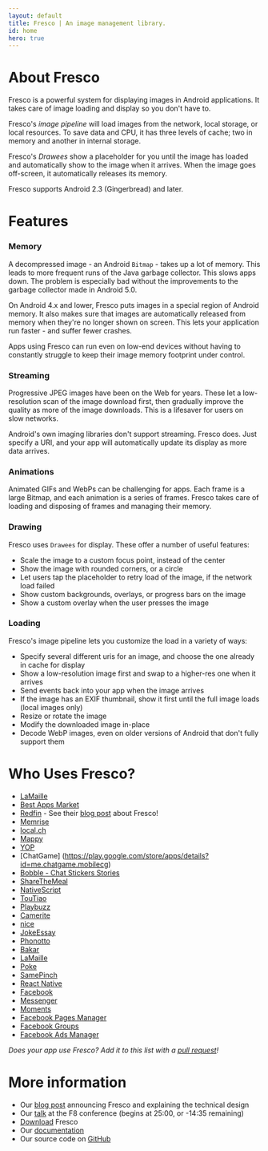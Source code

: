 ```yaml
---
layout: default
title: Fresco | An image management library.
id: home
hero: true
---
```


# About Fresco

Fresco is a powerful system for displaying images in Android applications. It takes care of image loading and display so you don't have to. 

Fresco's *image pipeline* will load images from the network, local storage, or local resources. To save data and CPU, it has three levels of cache; two in memory and another in internal storage.

Fresco's *Drawees* show a placeholder for you until the image has loaded and automatically show to the image when it arrives. When the image goes off-screen, it automatically releases its memory.

Fresco supports Android 2.3 (Gingerbread) and later.

# Features

### Memory

A decompressed image - an Android `Bitmap` - takes up a lot of memory. This leads to more frequent runs of the Java garbage collector. This slows apps down. The problem is especially bad without the improvements to the garbage collector made in Android 5.0.

On Android 4.x and lower, Fresco puts images in a special region of Android memory. It also makes sure that images are automatically released from memory when they're no longer shown on screen. This lets your application run faster - and suffer fewer crashes.

Apps using Fresco can run even on low-end devices without having to constantly struggle to keep their image memory footprint under control.

### Streaming

Progressive JPEG images have been on the Web for years. These let a low-resolution scan of the image download first, then gradually improve the quality as more of the image downloads. This is a lifesaver for users on slow networks.

Android's own imaging libraries don't support streaming. Fresco does. Just specify a URI, and your app will automatically update its display as more data arrives.

### Animations

Animated GIFs and WebPs can be challenging for apps. Each frame is a large Bitmap, and each animation is a series of frames. Fresco takes care of loading and disposing of frames and managing their memory.

### Drawing

Fresco uses `Drawees` for display. These offer a number of useful features:
    
* Scale the image to a custom focus point, instead of the center
* Show the image with rounded corners, or a circle
* Let users tap the placeholder to retry load of the image, if the network load failed
* Show custom backgrounds, overlays, or progress bars on the image
* Show a custom overlay when the user presses the image

### Loading 

Fresco's image pipeline lets you customize the load in a variety of ways:
   
* Specify several different uris for an image, and choose the one already in cache for display
* Show a low-resolution image first and swap to a higher-res one when it arrives
* Send events back into your app when the image arrives
* If the image has an EXIF thumbnail, show it first until the full image loads (local images only)
* Resize or rotate the image 
* Modify the downloaded image in-place
* Decode WebP images, even on older versions of Android that don't fully support them

# Who Uses Fresco?
* [LaMaille](http://www.opalesurfcasting.net/legislation/lamaille_-_une_application_android_pour_ne_pas_oublier_la_maille_article3004.html)
* [Best Apps Market](https://play.google.com/store/apps/details?id=com.bestappsmarket.android.bestapps)
* [Redfin](https://play.google.com/store/apps/details?id=com.redfin.android) - See their [blog post](https://www.redfin.com/devblog/2015/10/using-fresco-to-load-images-efficiently-on-android.html) about Fresco!
* [Memrise](https://play.google.com/store/apps/details?id=com.memrise.android.memrisecompanion)
* [local.ch](https://play.google.com/store/apps/details?id=ch.local.android)
* [Mappy](https://play.google.com/store/apps/details?id=com.mappy.app)
* [YOP](https://play.google.com/store/apps/details?id=com.yopapp.yop)
* [ChatGame] (https://play.google.com/store/apps/details?id=me.chatgame.mobilecg)
* [Bobble - Chat Stickers Stories](https://play.google.com/store/apps/details?id=com.touchtalent.bobbleapp)
* [ShareTheMeal](https://play.google.com/store/apps/details?id=org.sharethemeal.app)
* [NativeScript](https://www.nativescript.org/)
* [TouTiao](https://play.google.com/store/apps/details?id=com.ss.android.article.news)
* [Playbuzz](https://play.google.com/store/apps/details?id=com.playbuzz.android.app)
* [Camerite](https://play.google.com/store/apps/details?id=com.camerite)
* [nice](https://play.google.com/store/apps/details?id=com.nice.main)
* [JokeEssay](https://play.google.com/store/apps/details?id=com.ss.android.essay.joke)
* [Phonotto](https://play.google.com/store/apps/details?id=com.duckma.phonotto)
* [Bakar](https://play.google.com/store/apps/details?id=com.bakar)
* [LaMaille](https://play.google.com/store/apps/details?id=net.opalesurfcasting.lamaille)
* [Poke](https://play.google.com/store/apps/details?id=com.netpub.poke)
* [SamePinch](https://play.google.com/store/apps/details?id=co.samepinch.android.app)
* [React Native](https://facebook.github.io/react-native/)
* [Facebook](https://play.google.com/store/apps/details?id=com.facebook.katana)
* [Messenger](https://play.google.com/store/apps/details?id=com.facebook.orca)
* [Moments](https://play.google.com/store/apps/details?id=com.facebook.moments)
* [Facebook Pages Manager](https://play.google.com/store/apps/details?id=com.facebook.pages.app)
* [Facebook Groups](https://play.google.com/store/apps/details?id=com.facebook.groups)  
* [Facebook Ads Manager](https://play.google.com/store/apps/details?id=com.facebook.adsmanager)

*Does your app use Fresco? Add it to this list with a [pull request](https://github.com/facebook/fresco/edit/gh-pages/index.md)!*
        
# More information

* Our [blog post](https://code.facebook.com/posts/366199913563917) announcing Fresco and explaining the technical design
* Our [talk](https://developers.facebooklive.com/videos/542/move-fast-ensuring-mobile-performance-without-breaking-things) at the F8 conference (begins at 25:00, or -14:35 remaining)
* [Download](docs/index.html) Fresco
* Our [documentation](docs/getting-started.html)
* Our source code on [GitHub](https://github.com/facebook/fresco)

